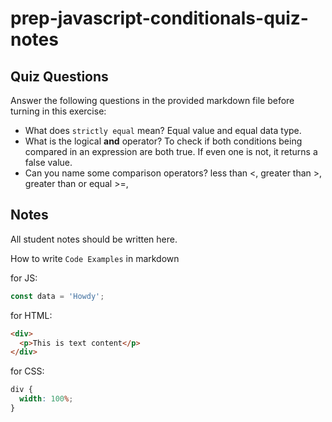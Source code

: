 # prep-javascript-conditionals-quiz-notes

## Quiz Questions

Answer the following questions in the provided markdown file before turning in this exercise:

- What does `strictly equal` mean?
  Equal value and equal data type.
- What is the logical **and** operator?
  To check if both conditions being compared in an expression are both true. If even one is not, it returns a false value.
- Can you name some comparison operators?
  less than <, greater than >, greater than or equal >=,

## Notes

All student notes should be written here.

How to write `Code Examples` in markdown

for JS:

```javascript
const data = 'Howdy';
```

for HTML:

```html
<div>
  <p>This is text content</p>
</div>
```

for CSS:

```css
div {
  width: 100%;
}
```
